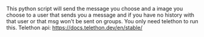 This python script will send the message you choose and a image you choose to a user that sends you a message and if you have no history with that user or that msg won't be sent on groups.
You only need telethon to run this.
Telethon api: https://docs.telethon.dev/en/stable/
